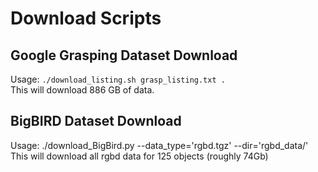 # Download Scripts
## Google Grasping Dataset Download  
Usage: `./download_listing.sh grasp_listing.txt .`   
This will download 886 GB of data. 

## BigBIRD Dataset Download
Usage: ./download_BigBird.py --data_type='rgbd.tgz' --dir='rgbd_data/'
This will download all rgbd data for 125 objects (roughly 74Gb)
